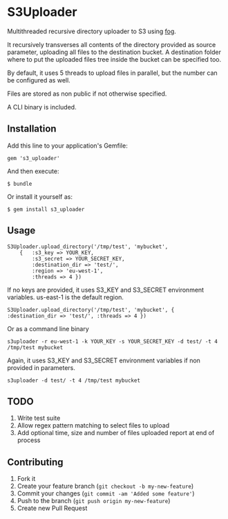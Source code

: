 # S3Uploader

Multithreaded recursive directory uploader to S3 using [fog](https://github.com/fog/fog).

It recursively transverses all contents of the directory provided as source parameter, uploading all files to the destination bucket.
A destination folder where to put the uploaded files tree inside the bucket can be specified too.

By default, it uses 5 threads to upload files in parallel, but the number can be configured as well.

Files are stored as non public if not otherwise specified.

A CLI binary is included.

## Installation

Add this line to your application's Gemfile:

    gem 's3_uploader'

And then execute:

    $ bundle

Or install it yourself as:

    $ gem install s3_uploader

## Usage

	S3Uploader.upload_directory('/tmp/test', 'mybucket',
		{ 	:s3_key => YOUR_KEY,
			:s3_secret => YOUR_SECRET_KEY,
			:destination_dir => 'test/',
			:region => 'eu-west-1',
			:threads => 4 })

If no keys are provided, it uses S3_KEY and S3_SECRET environment variables. us-east-1 is the default region.

	S3Uploader.upload_directory('/tmp/test', 'mybucket', { :destination_dir => 'test/', :threads => 4 })
	
Or as a command line binary
	
	s3uploader -r eu-west-1 -k YOUR_KEY -s YOUR_SECRET_KEY -d test/ -t 4 /tmp/test mybucket
	
Again, it uses S3_KEY and S3_SECRET environment variables if non provided in parameters.
	
	s3uploader -d test/ -t 4 /tmp/test mybucket

## TODO

1. Write test suite
2. Allow regex pattern matching to select files to upload
3. Add optional time, size and number of files uploaded report at end of process

## Contributing

1. Fork it
2. Create your feature branch (`git checkout -b my-new-feature`)
3. Commit your changes (`git commit -am 'Added some feature'`)
4. Push to the branch (`git push origin my-new-feature`)
5. Create new Pull Request
